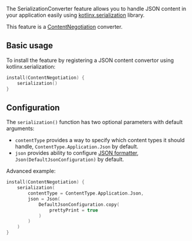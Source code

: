 [//]: # (title: kotlinx.serialization)
[//]: # (caption: JSON support using kotlinx.serialization)
[//]: # (category: servers)
[//]: # (feature: feature)
[//]: # (artifact: io.ktor)
[//]: # (class: io.ktor.serialization.SerializationConverter)
[//]: # (redirect_from: redirect_from)
[//]: # (- /features/serialization.html: - /features/serialization.html)
[//]: # (- /features/content-negotiation/serialization.html: - /features/content-negotiation/serialization.html)
[//]: # (ktor_version_review: 1.2.3)

The SerializationConverter feature allows you to handle JSON content in your application easily using
[kotlinx.serialization](https://github.com/Kotlin/kotlinx.serialization) library.

This feature is a [ContentNegotiation](/servers/features/content-negotiation.html) converter.



## Basic usage

To install the feature by registering a JSON content convertor using kotlinx.serialization:

```kotlin
install(ContentNegotiation) {
    serialization()
}
```

## Configuration

The `serialization()` function has two optional parameters with default arguments:
* `contentType` provides a way to specify which content types it should handle, `ContentType.Application.Json` by default.
* `json` provides ability to configure [JSON formatter](https://github.com/Kotlin/kotlinx.serialization/blob/master/docs/runtime_usage.md#json), `Json(DefaultJsonConfiguration)` by default.

Advanced example:
```kotlin
install(ContentNegotiation) {
    serialization(
        contentType = ContentType.Application.Json,
        json = Json(
            DefaultJsonConfiguration.copy(
                prettyPrint = true
            )
        )
    )
}
```